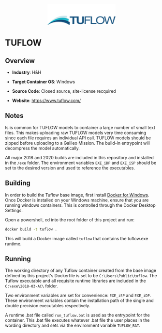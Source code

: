 <p align="center">
  <img src="https://github.com/GoHypernet/Galileo-Mission-Frameworks/blob/tuflow/tuflow_logo.png" width="225">
</p>

# TUFLOW
## Overview
- **Industry**: H&H

- **Target Container OS**: Windows

- **Source Code**: Closed source, site-license recquired

- **Website**: https://www.tuflow.com/

## Notes
Is is common for TUFLOW models to container a large number of small text files. This makes uploading raw TUFLOW
models very time consuming since each file requires an individual API call. TUFLOW models should be zipped before
uploading to a Galileo Mission. The build-in entrypoint will decompress the model automatically. 

All major 2018 and 2020 builds are included in this repository and installed in the `/exe` folder. The environment
variables `EXE_iDP` and `EXE_iSP` should be set to the desired version and used to reference the executables. 

## Building

In order to build the Tuflow base image, first install [Docker for Windows](https://docs.docker.com/docker-for-windows/). 
Once Docker is installed on your Windows machine, ensure that you are running windows containers. This is controlled through the Docker Desktop Settings. 

Open a powershell, cd into the root folder of this project and run:

```bash
docker build -t tuflow .
```

This will build a Docker image called `tuflow` that contains the tuflow.exe runtime. 

## Running

The working directory of any Tuflow container created from the base image defined by this project's Dockerfile is set to 
be `C:\Users\Public\tuflow`. The Tuflow executable and all requisite runtime libraries are included in the 
`C:\exe\2018-03-AC\` folder. 

Two environment variables are set for convenience: `EXE_iSP` and `EXE_iDP`. These environment variables contain the installation
path of the single and double precision executables respectively.

A runtime .bat file called `run_tuflow.bat` is used as the entrypoint for the container. This .bat file executes whatever .bat file 
the user places in the wording directory and sets via the environment variable `TUFLOW_BAT`. 